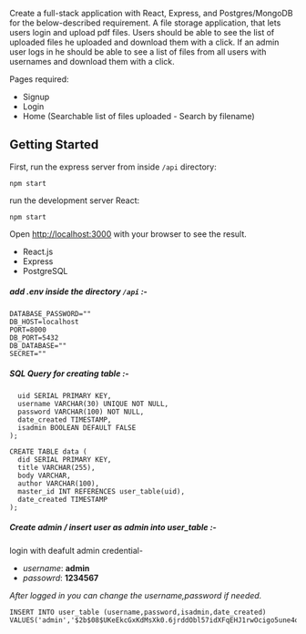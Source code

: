 Create a full-stack application with React, Express, and Postgres/MongoDB for the below-described requirement.
A file storage application, that lets users login and upload pdf files. Users should be able to see the list of uploaded files he uploaded and download them with a click. If an admin user logs in he should be able to see a list of files from all users with usernames and download them with a click.

Pages required:
* Signup
* Login
* Home (Searchable list of files uploaded - Search by filename)

## Getting Started

First, run the express server from inside `/api` directory:

```
npm start
```

run the development server React:

```
npm start
```
Open [http://localhost:3000](http://localhost:3000) with your browser to see the result.

* React.js
* Express
* PostgreSQL

##### add .env inside the directory `/api` :-

```DB_USER=""
DATABASE_PASSWORD=""
DB_HOST=localhost
PORT=8000
DB_PORT=5432
DB_DATABASE=""
SECRET=""
```
##### SQL Query  for creating table :-

```CREATE TABLE user_table (
  uid SERIAL PRIMARY KEY,
  username VARCHAR(30) UNIQUE NOT NULL,
  password VARCHAR(100) NOT NULL,
  date_created TIMESTAMP,
  isadmin BOOLEAN DEFAULT FALSE
);

CREATE TABLE data (
  did SERIAL PRIMARY KEY,
  title VARCHAR(255),
  body VARCHAR,
  author VARCHAR(100),
  master_id INT REFERENCES user_table(uid),
  date_created TIMESTAMP
);

```

##### Create admin / insert  user as admin into user_table :-
login with deafult admin credential-
 * *username*: **admin**
 * *passowrd*: **1234567**
 
 *After logged in you can change the username,password if needed.*

```
INSERT INTO user_table (username,password,isadmin,date_created)
VALUES('admin','$2b$08$UKeEkcGxKdMsXk0.6jrddObl57idXFqEHJ1rwOcigo5une4o1ALm2','true',NOW());
```






